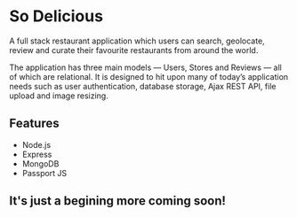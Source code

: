 # So Delicious
A full stack restaurant application which users can search, geolocate, review and curate their favourite restaurants from around the world.

The application has three main models — Users, Stores and Reviews — all of which are relational. It is designed to hit upon many of today’s application needs such as user authentication, database storage, Ajax REST API, file upload and image resizing.

## Features

- Node.js
- Express
- MongoDB
- Passport JS

## It's just a begining more coming soon!
